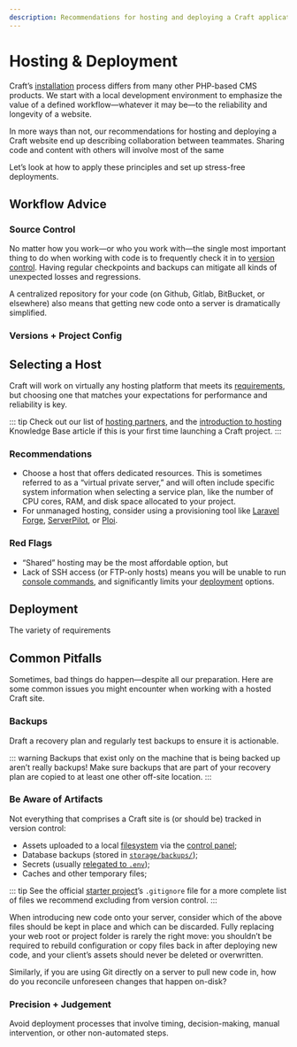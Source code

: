 ```yaml
---
description: Recommendations for hosting and deploying a Craft application
---
```


# Hosting & Deployment

Craft’s [installation](./installation.md) process differs from many other PHP-based CMS products. We start with a local development environment to emphasize the value of a defined workflow—whatever it may be—to the reliability and longevity of a website.

In more ways than not, our recommendations for hosting and deploying a Craft website end up describing collaboration between teammates. Sharing code and content with others will involve most of the same 

Let’s look at how to apply these principles and set up stress-free deployments.

## Workflow Advice

### Source Control

No matter how you work—or who you work with—the single most important thing to do when working with code is to frequently check it in to [version control](https://www.atlassian.com/git/tutorials/what-is-version-control). Having regular checkpoints and backups can mitigate all kinds of unexpected losses and regressions.

A centralized repository for your code (on Github, Gitlab, BitBucket, or elsewhere) also means that getting new code onto a server is dramatically simplified.

### Versions + Project Config



## Selecting a Host

Craft will work on virtually any hosting platform that meets its [requirements](./requirements.md), but choosing one that matches your expectations for performance and reliability is key.

::: tip
Check out our list of [hosting partners](https://craftcms.com/hosting), and the [introduction to hosting](kb:hosting-craft-101) Knowledge Base article if this is your first time launching a Craft project.
:::

### Recommendations

- Choose a host that offers dedicated resources. This is sometimes referred to as a “virtual private server,” and will often include specific system information when selecting a service plan, like the number of CPU cores, RAM, and disk space allocated to your project.
- For unmanaged hosting, consider using a provisioning tool like [Laravel Forge](https://forge.laravel.com/), [ServerPilot](https://serverpilot.io/), or [Ploi](https://ploi.io/).

### Red Flags

- “Shared” hosting may be the most affordable option, but 
- Lack of SSH access (or FTP-only hosts) means you will be unable to run [console commands](./console-commands.md), and significantly limits your [deployment](#deployment) options.

## Deployment

The variety of requirements

## Common Pitfalls

Sometimes, bad things do happen—despite all our preparation. Here are some common issues you might encounter when working with a hosted Craft site.

### Backups

Draft a recovery plan and regularly test backups to ensure it is actionable.

::: warning
Backups that exist only on the machine that is being backed up aren’t really backups! Make sure backups that are part of your recovery plan are copied to at least one other off-site location.
:::

### Be Aware of Artifacts

Not everything that comprises a Craft site is (or should be) tracked in version control:

- Assets uploaded to a local [filesystem](./assets.md#filesystems) via the [control panel](./control-panel.md);
- Database backups (stored in [`storage/backups/`](./directory-structure.md#storage));
- Secrets (usually [relegated to `.env`](./config/README.md#env));
- Caches and other temporary files;

::: tip
See the official [starter project](repo:craftcms/craft)’s `.gitignore` file for a more complete list of files we recommend excluding from version control.
:::

When introducing new code onto your server, consider which of the above files should be kept in place and which can be discarded. Fully replacing your web root or project folder is rarely the right move: you shouldn’t be required to rebuild configuration or copy files back in after deploying new code, and your client’s assets should never be deleted or overwritten.

Similarly, if you are using Git directly on a server to pull new code in, how do you reconcile unforeseen changes that happen on-disk?

### Precision + Judgement

Avoid deployment processes that involve timing, decision-making, manual intervention, or other non-automated steps.
